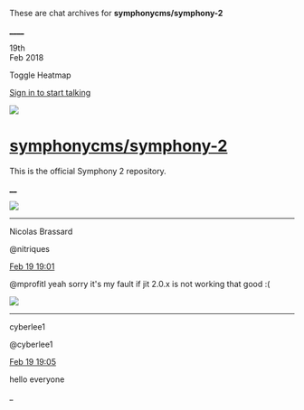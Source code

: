 These are chat archives for **symphonycms/symphony-2**

[__](/symphonycms/symphony-2/archives/2018/02/20)[__](/symphonycms/symphony-2/archives/2018/02/18)

19th  
Feb 2018

Toggle Heatmap

[Sign in to start talking](/login?action=login&button=archive-login)

![](https://avatars-02.gitter.im/group/iv/3/57542c45c43b8c601977197e?s=48)

#  [symphonycms/symphony-2](/symphonycms/symphony-2)

This is the official Symphony 2 repository.

[ __](/orgs/symphonycms/rooms "More symphonycms rooms")

![](https://avatars1.githubusercontent.com/u/771169?v=4&s=30)

____

Nicolas Brassard

@nitriques

[Feb 19
19:01](https://gitter.im/symphonycms/symphony-2?at=5a8b1f0253c1dbb7434d2a67)

@mprofitl yeah sorry it's my fault if jit 2.0.x is not working that good :(

![](https://avatars2.githubusercontent.com/u/26258385?v=4&s=30)

____

cyberlee1

@cyberlee1

[Feb 19
19:05](https://gitter.im/symphonycms/symphony-2?at=5a8b1fdda2194eb80d868542)

hello everyone

_

